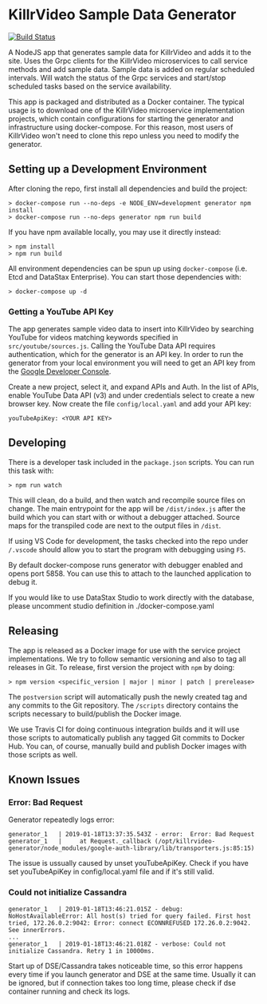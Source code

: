 # KillrVideo Sample Data Generator

[![Build Status](https://travis-ci.org/KillrVideo/killrvideo-generator.svg?branch=master)](https://travis-ci.org/KillrVideo/killrvideo-generator)

A NodeJS app that generates sample data for KillrVideo and adds it to the site. Uses the Grpc
clients for the KillrVideo microservices to call service methods and add sample data. Sample
data is added on regular scheduled intervals. Will watch the status of the Grpc services and
start/stop scheduled tasks based on the service availability.

This app is packaged and distributed as a Docker container. The typical usage is to download one of the KillrVideo microservice implementation projects, which contain configurations for starting the generator and infrastructure using docker-compose. For this reason, most users of KillrVideo won't need to clone this repo unless you need to modify the generator.

## Setting up a Development Environment

After cloning the repo, first install all dependencies and build the project:
```
> docker-compose run --no-deps -e NODE_ENV=development generator npm install
> docker-compose run --no-deps generator npm run build
```

If you have npm available locally, you may use it directly instead:
```
> npm install
> npm run build
```

All environment dependencies can be spun up using `docker-compose` (i.e. Etcd and DataStax
Enterprise). You can start those dependencies with:
```
> docker-compose up -d
```

### Getting a YouTube API Key

The app generates sample video data to insert into KillrVideo by searching YouTube for videos matching keywords specified in `src/youtube/sources.js`. Calling the YouTube Data API requires  authentication, which for the generator is an API key. In order to run the generator from your local environment you will need to get an API key from the [Google Developer Console](https://console.developers.google.com/). 

Create a new project, select it, and expand APIs and Auth. In the list of APIs, enable YouTube Data API (v3) and under credentials select to create a new browser key. Now create the file `config/local.yaml` and add your API key:
 ```
youTubeApiKey: <YOUR API KEY> 
```

## Developing

There is a developer task included in the `package.json` scripts. You can run this task with:
```
> npm run watch
```
This will clean, do a build, and then watch and recompile source files on change. The main
entrypoint for the app will be `/dist/index.js` after the build which you can start with or
without a debugger attached. Source maps for the transpiled code are next to the output files
in `/dist`.

If using VS Code for development, the tasks checked into the repo under `/.vscode` should 
allow you to start the program with debugging using `F5`.

By default docker-compose runs generator with debugger enabled and opens port 5858. You can use this to attach to the launched application to debug it.

If you would like to use DataStax Studio to work directly with the database, please uncomment studio definition in ./docker-compose.yaml

## Releasing

The app is released as a Docker image for use with the service project implementations.
We try to follow semantic versioning and also to tag all releases in Git. To release, first
version the project with `npm` by doing:
```
> npm version <specific_version | major | minor | patch | prerelease>
```
The `postversion` script will automatically push the newly created tag and any commits to the
Git repository. The `/scripts` directory contains the scripts necessary to build/publish the
Docker image. 

We use Travis CI for doing continuous integration builds and it will use those scripts to 
automatically publish any tagged Git commits to Docker Hub. You can, of course, manually
build and publish Docker images with those scripts as well.

## Known Issues

### Error: Bad Request

Generator repeatedly logs error:

```
generator_1   | 2019-01-18T13:37:35.543Z - error:  Error: Bad Request
generator_1   |     at Request._callback (/opt/killrvideo-generator/node_modules/google-auth-library/lib/transporters.js:85:15)
```

The issue is ussually caused by unset youTubeApiKey. Check if you have set youTubeApiKey in config/local.yaml file and if it's still valid.

### Could not initialize Cassandra 

```
generator_1   | 2019-01-18T13:46:21.015Z - debug:  NoHostAvailableError: All host(s) tried for query failed. First host tried, 172.26.0.2:9042: Error: connect ECONNREFUSED 172.26.0.2:9042. See innerErrors.
...
generator_1   | 2019-01-18T13:46:21.018Z - verbose: Could not initialize Cassandra. Retry 1 in 10000ms.
```

Start up of DSE/Cassandra takes noticeable time, so this error happens every time if you launch generator and DSE at the same time. Usually it can be ignored, but if connection takes too long time, please check if dse container running and check its logs.
